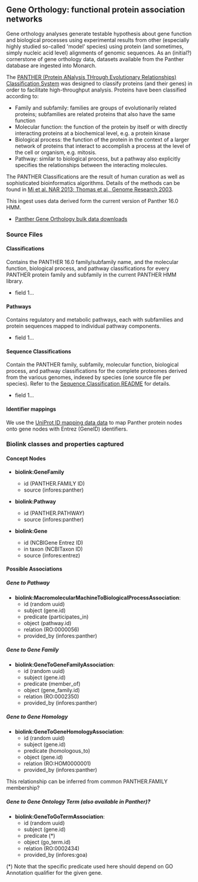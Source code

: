 ## Gene Orthology: functional protein association networks

Gene orthology analyses generate testable hypothesis about gene function and biological processes using experimental results from other (especially highly studied so-called 'model' species) using protein (and sometimes, simply nucleic acid level) alignments of genomic sequences.  As an (initial?) cornerstone of gene orthology data, datasets available from the Panther database are ingested into Monarch.

The [PANTHER (Protein ANalysis THrough Evolutionary Relationships) Classification System](http://www.pantherdb.org/) was designed to classify proteins (and their genes) in order to facilitate high-throughput analysis. Proteins have been classified according to:
- Family and subfamily: families are groups of evolutionarily related proteins; subfamilies are related proteins that also have the same function
- Molecular function: the function of the protein by itself or with directly interacting proteins at a biochemical level, e.g. a protein kinase
- Biological process: the function of the protein in the context of a larger network of proteins that interact to accomplish a process at the level of the cell or organism, e.g. mitosis.
- Pathway: similar to biological process, but a pathway also explicitly specifies the relationships between the interacting molecules.

The PANTHER Classifications are the result of human curation as well as sophisticated bioinformatics algorithms. Details of the methods can be found in [Mi et al. NAR 2013; Thomas et al., Genome Research 2003](http://www.genome.org/cgi/content/full/13/9/2129).

This ingest uses data derived form the current version of Panther 16.0 HMM.

* [Panther Gene Orthology bulk data downloads](http://data.pantherdb.org/ftp/pathway/current_release/)

### Source Files

#### Classifications

Contains the PANTHER 16.0 family/subfamily name, and the molecular function, biological process, and pathway classifications for every PANTHER protein family and subfamily in the current PANTHER HMM library.

* field 1...

#### Pathways

Contains regulatory and metabolic pathways, each with subfamilies and protein sequences mapped to individual pathway components.

* field 1...

#### Sequence Classifications

Contain the PANTHER family, subfamily, molecular function, biological process, and pathway classifications for the complete proteomes derived from the various genomes, indexed by species (one source file per species).  Refer to the [Sequence Classification README](http://data.pantherdb.org/ftp/sequence_classifications/current_release/README) for details.

* field 1...

#### Identifier mappings

We use the [UniProt ID mapping data data](ftp://ftp.uniprot.org/pub/databases/uniprot/current_release/knowledgebase/idmapping/idmapping_selected.tab.gz) to map Panther protein nodes onto gene nodes with Entrez (GeneID) identifiers.

### Biolink classes and properties captured

#### Concept Nodes

* **biolink:GeneFamily**
  * id (PANTHER.FAMILY ID)
  * source (infores:panther)

* **biolink:Pathway**
  * id (PANTHER.PATHWAY)
  * source (infores:panther)

* **biolink:Gene**
  * id (NCBIGene Entrez ID)
  * in taxon (NCBITaxon ID)
  * source (infores:entrez)

#### Possible Associations

##### Gene to Pathway

* **biolink:MacromolecularMachineToBiologicalProcessAssociation**:
    * id (random uuid)
    * subject (gene.id)
    * predicate (participates_in)
    * object (pathway.id)
    * relation (RO:0000056)
    * provided_by (infores:panther)

##### Gene to Gene Family

* **biolink:GeneToGeneFamilyAssociation**:
    * id (random uuid)
    * subject (gene.id)
    * predicate (member_of)
    * object (gene_family.id)
    * relation (RO:0002350)
    * provided_by (infores:panther)

##### Gene to Gene Homology

* **biolink:GeneToGeneHomologyAssociation**:
    * id (random uuid)
    * subject (gene.id)
    * predicate (homologous_to)
    * object (gene.id)
    * relation (RO:HOM0000001)
    * provided_by (infores:panther)

This relationship can be inferred from common PANTHER.FAMILY membership?

##### Gene to Gene Ontology Term (also available in Panther)?

* **biolink:GeneToGoTermAssociation**:
    * id (random uuid)
    * subject (gene.id)
    * predicate (*)
    * object (go_term.id)
    * relation (RO:0002434)
    * provided_by (infores:goa)

(*) Note that the specific predicate used here should depend on GO Annotation qualifier for the given gene.